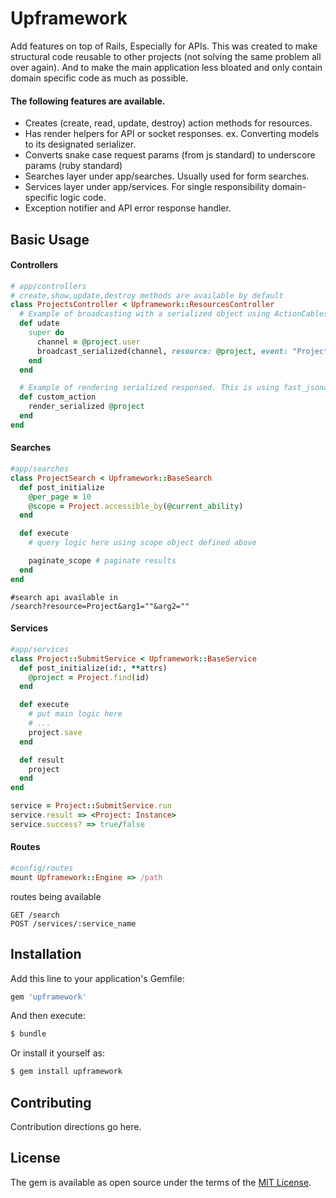 # Upframework
Add features on top of Rails, Especially for APIs. This was created to make structural code reusable to other projects (not solving the same problem all over again). And to make the main application less bloated and only contain domain specific code as much as possible.

#### The following features are available.
- Creates (create, read, update, destroy) action methods for resources.
- Has render helpers for API or socket responses. ex. Converting models to its designated serializer.
- Converts snake case request params (from js standard) to underscore params (ruby standard) 
- Searches layer under app/searches. Usually used for form searches.
- Services layer under app/services. For single responsibility domain-specific logic code.
- Exception notifier and API error response handler.

##  Basic Usage
#### Controllers
```ruby
# app/controllers
# create,show,update,destroy methods are available by default
class ProjectsController < Upframework::ResourcesController
  # Example of broadcasting with a serialized object using ActionCables.
  def udate
    super do
      channel = @project.user
      broadcast_serialized(channel, resource: @project, event: "Project Updated")
    end
  end

  # Example of rendering serialized responsed. This is using fast_jsonapi serializer.
  def custom_action
    render_serialized @project
  end
end
```

#### Searches
```ruby
#app/searches
class ProjectSearch < Upframework::BaseSearch
  def post_initialize
    @per_page = 10
    @scope = Project.accessible_by(@current_ability)
  end

  def execute
    # query logic here using scope object defined above

    paginate_scope # paginate results
  end
end
```
```
#search api available in
/search?resource=Project&arg1=""&arg2=""
```

#### Services
```ruby
#app/services
class Project::SubmitService < Upframework::BaseService
  def post_initialize(id:, **attrs)
    @project = Project.find(id)
  end

  def execute
    # put main logic here
    # ...
    project.save
  end

  def result
    project
  end
end

service = Project::SubmitService.run
service.result => <Project: Instance>
service.success? => true/false
```

#### Routes
```ruby
#config/routes
mount Upframework::Engine => /path
```
routes being available
```
GET /search
POST /services/:service_name
```

## Installation
Add this line to your application's Gemfile:

```ruby
gem 'upframework'
```

And then execute:
```bash
$ bundle
```

Or install it yourself as:
```bash
$ gem install upframework
```

## Contributing
Contribution directions go here.

## License
The gem is available as open source under the terms of the [MIT License](https://opensource.org/licenses/MIT).
